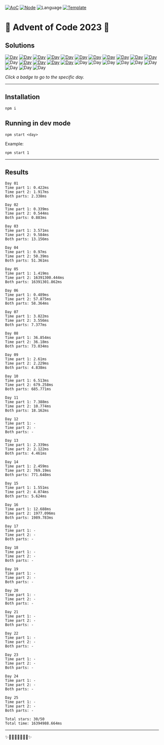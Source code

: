 <!-- Entries between SOLUTIONS and RESULTS tags are auto-generated -->

[![AoC](https://badgen.net/badge/AoC/2023/blue)](https://adventofcode.com/2023)
[![Node](https://badgen.net/badge/Node/v16.13.0+/blue)](https://nodejs.org/en/download/)
![Language](https://badgen.net/badge/Language/TypeScript/blue)
[![Template](https://badgen.net/badge/Template/aocrunner/blue)](https://github.com/caderek/aocrunner)

# 🎄 Advent of Code 2023 🎄

## Solutions

<!--SOLUTIONS-->

[![Day](https://badgen.net/badge/01/%E2%98%85%E2%98%85/green)](src/day01)
[![Day](https://badgen.net/badge/02/%E2%98%85%E2%98%85/green)](src/day02)
[![Day](https://badgen.net/badge/03/%E2%98%85%E2%98%85/green)](src/day03)
[![Day](https://badgen.net/badge/04/%E2%98%85%E2%98%85/green)](src/day04)
[![Day](https://badgen.net/badge/05/%E2%98%85%E2%98%85/green)](src/day05)
[![Day](https://badgen.net/badge/06/%E2%98%85%E2%98%85/green)](src/day06)
[![Day](https://badgen.net/badge/07/%E2%98%85%E2%98%85/green)](src/day07)
[![Day](https://badgen.net/badge/08/%E2%98%85%E2%98%85/green)](src/day08)
[![Day](https://badgen.net/badge/09/%E2%98%85%E2%98%85/green)](src/day09)
[![Day](https://badgen.net/badge/10/%E2%98%85%E2%98%85/green)](src/day10)
[![Day](https://badgen.net/badge/11/%E2%98%85%E2%98%85/green)](src/day11)
![Day](https://badgen.net/badge/12/%E2%98%86%E2%98%86/gray)
[![Day](https://badgen.net/badge/13/%E2%98%85%E2%98%85/green)](src/day13)
[![Day](https://badgen.net/badge/14/%E2%98%85%E2%98%85/green)](src/day14)
[![Day](https://badgen.net/badge/15/%E2%98%85%E2%98%85/green)](src/day15)
[![Day](https://badgen.net/badge/16/%E2%98%85%E2%98%85/green)](src/day16)
![Day](https://badgen.net/badge/17/%E2%98%86%E2%98%86/gray)
![Day](https://badgen.net/badge/18/%E2%98%86%E2%98%86/gray)
![Day](https://badgen.net/badge/19/%E2%98%86%E2%98%86/gray)
![Day](https://badgen.net/badge/20/%E2%98%86%E2%98%86/gray)
![Day](https://badgen.net/badge/21/%E2%98%86%E2%98%86/gray)
![Day](https://badgen.net/badge/22/%E2%98%86%E2%98%86/gray)
![Day](https://badgen.net/badge/23/%E2%98%86%E2%98%86/gray)
![Day](https://badgen.net/badge/24/%E2%98%86%E2%98%86/gray)
![Day](https://badgen.net/badge/25/%E2%98%86%E2%98%86/gray)

<!--/SOLUTIONS-->

_Click a badge to go to the specific day._

---

## Installation

```
npm i
```

## Running in dev mode

```
npm start <day>
```

Example:

```
npm start 1
```

---

## Results

<!--RESULTS-->

```
Day 01
Time part 1: 0.422ms
Time part 2: 1.917ms
Both parts: 2.338ms
```

```
Day 02
Time part 1: 0.339ms
Time part 2: 0.544ms
Both parts: 0.883ms
```

```
Day 03
Time part 1: 3.571ms
Time part 2: 9.584ms
Both parts: 13.156ms
```

```
Day 04
Time part 1: 0.97ms
Time part 2: 50.39ms
Both parts: 51.361ms
```

```
Day 05
Time part 1: 1.419ms
Time part 2: 16391300.444ms
Both parts: 16391301.862ms
```

```
Day 06
Time part 1: 0.489ms
Time part 2: 57.875ms
Both parts: 58.364ms
```

```
Day 07
Time part 1: 3.822ms
Time part 2: 3.556ms
Both parts: 7.377ms
```

```
Day 08
Time part 1: 36.854ms
Time part 2: 36.18ms
Both parts: 73.034ms
```

```
Day 09
Time part 1: 2.61ms
Time part 2: 2.229ms
Both parts: 4.838ms
```

```
Day 10
Time part 1: 6.513ms
Time part 2: 679.258ms
Both parts: 685.771ms
```

```
Day 11
Time part 1: 7.388ms
Time part 2: 10.774ms
Both parts: 18.162ms
```

```
Day 12
Time part 1: -
Time part 2: -
Both parts: -
```

```
Day 13
Time part 1: 2.339ms
Time part 2: 2.122ms
Both parts: 4.461ms
```

```
Day 14
Time part 1: 2.459ms
Time part 2: 769.19ms
Both parts: 771.648ms
```

```
Day 15
Time part 1: 1.551ms
Time part 2: 4.074ms
Both parts: 5.624ms
```

```
Day 16
Time part 1: 12.688ms
Time part 2: 1977.096ms
Both parts: 1989.783ms
```

```
Day 17
Time part 1: -
Time part 2: -
Both parts: -
```

```
Day 18
Time part 1: -
Time part 2: -
Both parts: -
```

```
Day 19
Time part 1: -
Time part 2: -
Both parts: -
```

```
Day 20
Time part 1: -
Time part 2: -
Both parts: -
```

```
Day 21
Time part 1: -
Time part 2: -
Both parts: -
```

```
Day 22
Time part 1: -
Time part 2: -
Both parts: -
```

```
Day 23
Time part 1: -
Time part 2: -
Both parts: -
```

```
Day 24
Time part 1: -
Time part 2: -
Both parts: -
```

```
Day 25
Time part 1: -
Time part 2: -
Both parts: -
```

```
Total stars: 30/50
Total time: 16394988.664ms
```

<!--/RESULTS-->

---

✨🎄🎁🎄🎅🎄🎁🎄✨